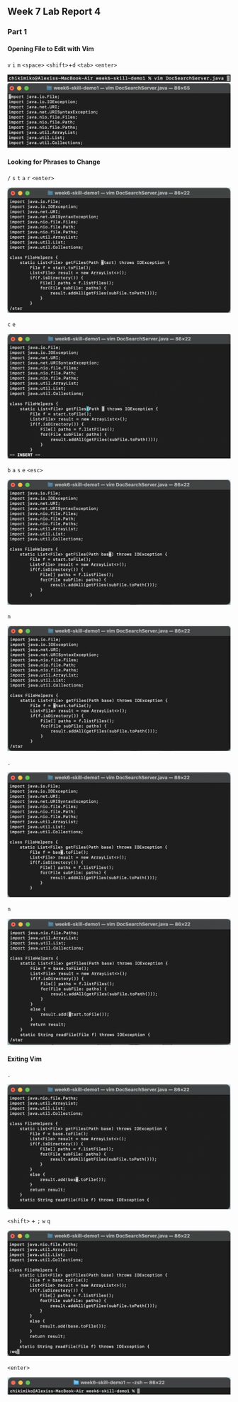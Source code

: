 ## Week 7 Lab Report 4

### Part 1

#### Opening File to Edit with Vim

`v` 
`i` 
`m` 
`<space>` 
`<shift>`+`d` 
`<tab>` 
`<enter>` <br />

![typing to open file](/week-7-images/open_file.png)
![entering into vim file](/week-7-images/opened_file.png)

#### Looking for Phrases to Change
`/` 
`s` 
`t` 
`a` 
`r` 
`<enter>` <br />

![going to edit point](/week-7-images/search_file.png)

`c`
`e` <br />

![cutting word](/week-7-images/cut_word.png)

`b` 
`a` 
`s` 
`e` 
`<esc>` <br />

![typing in word](/week-7-images/type_word.png)

`n` <br />

![moving to next instance of start](/week-7-images/next_word.png)

`.` <br />

![pasting word](/week-7-images/paste_word.png)

`n` <br />

![moving to next instance of start](/week-7-images/next_word_2.png)

#### Exiting Vim

`.` <br />

![pasting word](/week-7-images/paste_word_2.png)

`<shift>` + `;` 
`w` 
`q` <br />

![exiting vim](/week-7-images/quit_vim.png)

`<enter>` <br />

![exiting vim](/week-7-images/left_vim.png)
